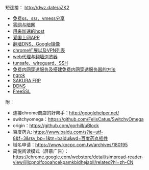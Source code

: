短连接： http://dwz.date/aZK2

* [免费ss、ssr、vmess分享](免费ss、ssr、vmess分享/)
* [零网与暗网](零网与暗网/)
* [用来加速的host](用来加速的host/)
* [爱国上网APP](爱国上网APP/)
* [翻墙DNS、Google镜像](翻墙DNS、Google镜像/)
* [chrome扩展以及VPN列表](chrome扩展以及VPN列表/)
* [web代理与翻墙浏览器](web代理与翻墙浏览器/)
* [tunsafe、wireguard、SSH](tunsafe、wireguard、SSH/)
* [免费内网穿透服务及搭建免费内网穿透服务器的方法](https://www.lu8.win/)
* [ngrok](https://ngrok.com/)
* [SAKURA FRP](https://www.natfrp.com/)
* [DDNS](https://www.duckdns.org/)
* [FreeSSL](https://freessl.cn/)

附：

* 连接chrome商店的好帮手：http://googlehelper.net/
* switchyomega：https://github.com/FelisCatus/SwitchyOmega
* origin：https://github.com/gorhill/uBlock
* 百度药丸: https://www.baidu.com/s?ie=utf-8&f=3&rsv_bp=1&tn=baidu&wd=百度药丸插件
* 域名申请：https://www.kocpc.com.tw/archives/180195
* 简悦阅读模式（屏蔽广告）：https://chrome.google.com/webstore/detail/simpread-reader-view/ijllcpnolfcooahcekpamkbidhejabll/related?hl=zh-CN
